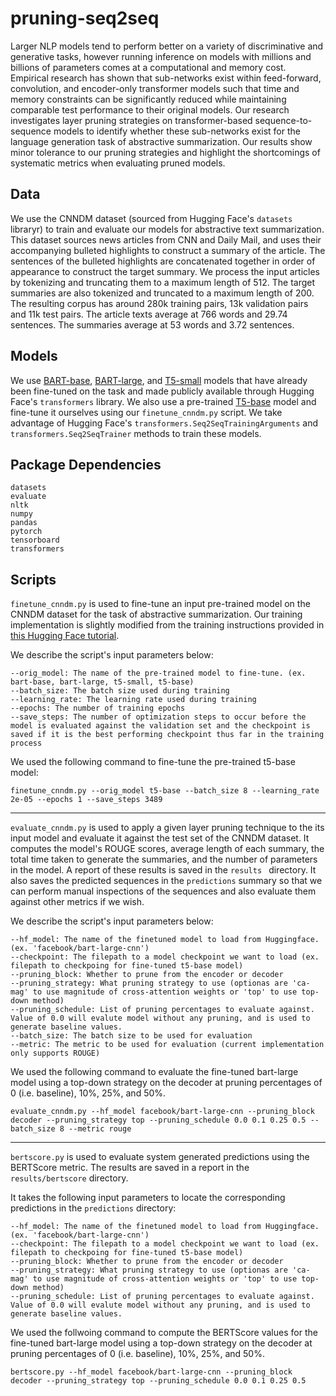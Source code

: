 # pruning-seq2seq

Larger NLP models tend to perform better on a variety of discriminative and generative tasks, however running inference on models with millions and billions of parameters comes at a computational and memory cost. Empirical research has shown that sub-networks exist within feed-forward, convolution, and encoder-only transformer models such that time and memory constraints can be significantly reduced while maintaining comparable test performance to their original models. Our research investigates layer pruning strategies on transformer-based sequence-to-sequence models to identify whether these sub-networks exist for the language generation task of abstractive summarization. Our results show minor tolerance to our pruning strategies and highlight the shortcomings of systematic metrics when evaluating pruned models.

## Data
We use the CNNDM dataset (sourced from Hugging Face's `datasets` libraryr) to train and evaluate our models for abstractive text summarization. This dataset sources news articles from CNN and Daily Mail, and uses their accompanying bulleted highlights to construct a summary of the article. The sentences of the bulleted highlights are concatenated together in order of appearance to construct the target summary. We process the input articles by tokenizing and truncating them to a maximum length of 512. The target summaries are also tokenized and truncated to a maximum length of 200. The resulting corpus has around 280k training pairs, 13k validation pairs and 11k test pairs. The article texts average at 766 words and 29.74 sentences. The summaries average at 53 words and 3.72 sentences. 

## Models
We use [BART-base](https://huggingface.co/ainize/bart-base-cnn), [BART-large](https://huggingface.co/facebook/bart-large-cnn), and [T5-small](https://huggingface.co/Chikashi/t5-small-finetuned-cnndm) models that have already been fine-tuned on the task and made publicly available through Hugging Face's `transformers` library. We also use a pre-trained [T5-base](https://huggingface.co/t5-base) model and fine-tune it ourselves using our `finetune_cnndm.py` script.
We take advantage of Hugging Face's `transformers.Seq2SeqTrainingArguments` and `transformers.Seq2SeqTrainer` methods to train these models.

## Package Dependencies
    datasets
    evaluate
    nltk
    numpy
    pandas
    pytorch
    tensorboard
    transformers
    

## Scripts
`finetune_cnndm.py` is used to fine-tune an input pre-trained model on the CNNDM dataset for the task of abstractive summarization. Our training implementation is slightly modified from the training instructions provided in [this Hugging Face tutorial](https://github.com/huggingface/notebooks/blob/main/examples/summarization.ipynb).

We describe the script's input parameters below:

    --orig_model: The name of the pre-trained model to fine-tune. (ex. bart-base, bart-large, t5-small, t5-base)
    --batch_size: The batch size used during training
    --learning_rate: The learning rate used during training
    --epochs: The number of training epochs
    --save_steps: The number of optimization steps to occur before the model is evaluated against the validation set and the checkpoint is saved if it is the best performing checkpoint thus far in the training process

We used the following command to fine-tune the pre-trained t5-base model:
  
  `finetune_cnndm.py --orig_model t5-base --batch_size 8 --learning_rate 2e-05 --epochs 1 --save_steps 3489`

----

`evaluate_cnndm.py` is used to apply a given layer pruning technique to the its input model and evaluate it against the test set of the CNNDM dataset. It computes the model's ROUGE scores, average length of each summary, the total time taken to generate the summaries, and the number of parameters in the model. A report of these results is saved in the `results ` directory. It also saves the predicted sequences in the `predictions` summary so that we can perform manual inspections of the sequences and also evaluate them against other metrics if we wish.

We describe the script's input parameters below:

    --hf_model: The name of the finetuned model to load from Huggingface. (ex. 'facebook/bart-large-cnn')
    --checkpoint: The filepath to a model checkpoint we want to load (ex. filepath to checkpoing for fine-tuned t5-base model)
    --pruning_block: Whether to prune from the encoder or decoder
    --pruning_strategy: What pruning strategy to use (optionas are 'ca-mag' to use magnitude of cross-attention weights or 'top' to use top-down method)
    --pruning_schedule: List of pruning percentages to evaluate against. Value of 0.0 will evalute model without any pruning, and is used to generate baseline values.
    --batch_size: The batch size to be used for evaluation
    --metric: The metric to be used for evaluation (current implementation only supports ROUGE)

We used the following command to evaluate the fine-tuned bart-large model using a top-down strategy on the decoder at pruning percentages of 0 (i.e. baseline), 10%, 25%, and 50%.
  
  `evaluate_cnndm.py --hf_model facebook/bart-large-cnn --pruning_block decoder --pruning_strategy top --pruning_schedule 0.0 0.1 0.25 0.5 --batch_size 8 --metric rouge`
  
  
----

`bertscore.py` is used to evaluate system generated predictions using the BERTScore metric. The results are saved in a report in the `results/bertscore` directory.

It takes the following input parameters to locate the corresponding predictions in the `predictions` directory:

    --hf_model: The name of the finetuned model to load from Huggingface. (ex. 'facebook/bart-large-cnn')
    --checkpoint: The filepath to a model checkpoint we want to load (ex. filepath to checkpoing for fine-tuned t5-base model)
    --pruning_block: Whether to prune from the encoder or decoder
    --pruning_strategy: What pruning strategy to use (optionas are 'ca-mag' to use magnitude of cross-attention weights or 'top' to use top-down method)
    --pruning_schedule: List of pruning percentages to evaluate against. Value of 0.0 will evalute model without any pruning, and is used to generate baseline values.
    
We used the follwoing command to compute the BERTScore values for the fine-tuned bart-large model using a top-down strategy on the decoder at pruning percentages of 0 (i.e. baseline), 10%, 25%, and 50%.

  `bertscore.py --hf_model facebook/bart-large-cnn --pruning_block decoder --pruning_strategy top --pruning_schedule 0.0 0.1 0.25 0.5`
  
